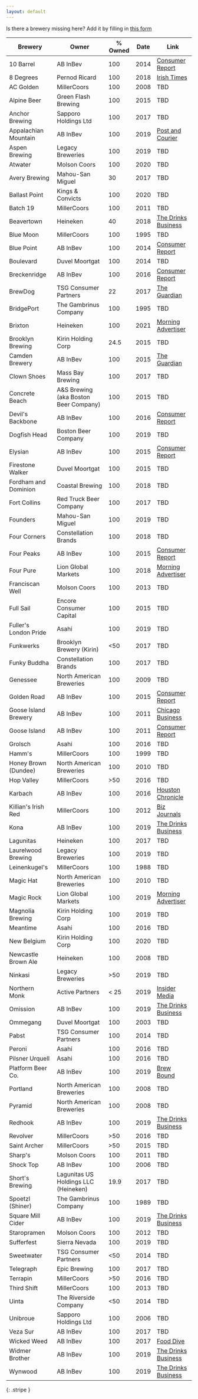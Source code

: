 ```yaml
---
layout: default
---
```


Is there a brewery missing here? Add it by filling in [this form](https://docs.google.com/forms/d/e/1FAIpQLSdjbk7jNQzjq_ZWDwIaMs7RRtQeMOFKB9pHFGfUhrnnLu22gQ/viewform)

| Brewery | Owner | % Owned | Date | Link |
|-|-|-|-|-|
| 10 Barrel | AB InBev | 100 | 2014 | [Consumer Report](https://www.consumerreports.org/consumerist/here-are-the-8-u-s-craft-brewers-bought-by-anheuser-busch-since-2011/) |
| 8 Degrees | Pernod Ricard | 100 | 2018 | [Irish Times](https://www.irishtimes.com/business/agribusiness-and-food/irish-distillers-acquires-cork-based-craft-brewer-eight-degrees-1.3491726) |
| AC Golden | MillerCoors | 100 | 2008 | TBD |
| Alpine Beer | Green Flash Brewing | 100 | 2015 | TBD |
| Anchor Brewing | Sapporo Holdings Ltd | 100 | 2017 | TBD |
| Appalachian Mountain | AB InBev | 100 | 2019 | [Post and Courier](https://www.postandcourier.com/news/this-new-to-sc-craft-brewer-was-just-bought-by-the-worlds-biggest-beer-company/article_acc6f1f0-055e-11ea-9367-3b49c4da4ce1.html) |
| Aspen Brewing | Legacy Breweries | 100 | 2019 | TBD |
| Atwater | Molson Coors | 100 | 2020 | TBD |
| Avery Brewing | Mahou-San Miguel | 30 | 2017 | TBD |
| Ballast Point | Kings & Convicts | 100 | 2020 | TBD |
| Batch 19 | MillerCoors | 100 | 2011 | TBD |
| Beavertown | Heineken | 40 | 2018 | [The Drinks Business](https://www.thedrinksbusiness.com/2018/06/beavertown-confirms-40-million-stake-sale-to-heineken/) |
| Blue Moon | MillerCoors | 100 | 1995 | TBD |
| Blue Point | AB InBev | 100 | 2014 | [Consumer Report](https://www.consumerreports.org/consumerist/here-are-the-8-u-s-craft-brewers-bought-by-anheuser-busch-since-2011/) |
| Boulevard | Duvel Moortgat | 100 | 2014 | TBD |
| Breckenridge | AB InBev | 100 | 2016 | [Consumer Report](https://www.consumerreports.org/consumerist/here-are-the-8-u-s-craft-brewers-bought-by-anheuser-busch-since-2011/) |
| BrewDog | TSG Consumer Partners | 22 | 2017 | [The Guardian](https://www.theguardian.com/business/2017/apr/09/punk-beermaker-brewdog-sells-22-of-firm-to-private-equity-house) |
| BridgePort | The Gambrinus Company | 100 | 1995 | TBD |
| Brixton | Heineken | 100 | 2021 | [Morning Advertiser](https://www.morningadvertiser.co.uk/Article/2021/02/02/Heineken-acquires-Brixton-Brewery) |
| Brooklyn Brewing | Kirin Holding Corp | 24.5 | 2015 | TBD |
| Camden Brewery | AB InBev | 100 | 2015 | [The Guardian](https://www.theguardian.com/business/2015/dec/21/camden-town-brewery-sold-inbev-worlds-biggest-drinks-company) |
| Clown Shoes | Mass Bay Brewing | 100 | 2017 | TBD |
| Concrete Beach | A&S Brewing (aka Boston Beer Company) | 100 | 2015 | TBD |
| Devil's Backbone | AB InBev | 100 | 2016 | [Consumer Report](https://www.consumerreports.org/consumerist/here-are-the-8-u-s-craft-brewers-bought-by-anheuser-busch-since-2011/) |
| Dogfish Head | Boston Beer Company | 100 | 2019 | TBD |
| Elysian | AB InBev | 100 | 2015 | [Consumer Report](https://www.consumerreports.org/consumerist/here-are-the-8-u-s-craft-brewers-bought-by-anheuser-busch-since-2011/) |
| Firestone Walker | Duvel Moortgat | 100 | 2015 | TBD |
| Fordham and Dominion | Coastal Brewing | 100 | 2018 | TBD |
| Fort Collins | Red Truck Beer Company | 100 | 2017 | TBD |
| Founders | Mahou-San Miguel | 100 | 2019 | TBD |
| Four Corners | Constellation Brands | 100 | 2018 | TBD |
| Four Peaks | AB InBev | 100 | 2015 | [Consumer Report](https://www.consumerreports.org/consumerist/here-are-the-8-u-s-craft-brewers-bought-by-anheuser-busch-since-2011/) |
| Four Pure | Lion Global Markets | 100 | 2018 | [Morning Advertiser](https://www.morningadvertiser.co.uk/Article/2018/07/09/Fourpure-acquired-by-Australian-company-Lion) |
| Franciscan Well | Molson Coors | 100 | 2013 | TBD |
| Full Sail | Encore Consumer Capital | 100 | 2015 | TBD |
| Fuller's London Pride | Asahi | 100 | 2019 | TBD |
| Funkwerks | Brooklyn Brewery (Kirin) | <50 | 2017 | TBD |
| Funky Buddha | Constellation Brands | 100 | 2017 | TBD |
| Genessee | North American Breweries | 100 | 2009 | TBD |
| Golden Road | AB InBev | 100 | 2015 | [Consumer Report](https://www.consumerreports.org/consumerist/here-are-the-8-u-s-craft-brewers-bought-by-anheuser-busch-since-2011/) |
| Goose Island Brewery | AB InBev | 100 | 2011 | [Chicago Business](https://www.chicagobusiness.com/article/20110328/NEWS07/110329890/chicago-craft-beer-brewer-goose-island-sells-to-anheuser-busch) |
| Goose Island | AB InBev | 100 | 2011 | [Consumer Report](https://www.consumerreports.org/consumerist/here-are-the-8-u-s-craft-brewers-bought-by-anheuser-busch-since-2011/) |
| Grolsch | Asahi | 100 | 2016 | TBD |
| Hamm's | MillerCoors | 100 | 1999 | TBD |
| Honey Brown (Dundee) | North American Breweries | 100 | 2010 | TBD |
| Hop Valley | MillerCoors | >50 | 2016 | TBD |
| Karbach | AB InBev | 100 | 2016 | [Houston Chronicle](https://www.chron.com/business/retail/article/Karbach-to-be-acquired-by-Anheuser-BuschInBev-10590579.php) |
| Killian's Irish Red | MillerCoors | 100 | 2012 | [Biz Journals](https://www.bizjournals.com/milwaukee/news/2012/02/17/millercoors-makes-changes-to-killians.html) |
| Kona | AB InBev | 100 | 2019 | [The Drinks Business](https://www.thedrinksbusiness.com/2020/10/ab-inbev-finalises-craft-brew-alliance-purchase/) |
| Lagunitas | Heineken | 100 | 2017 | TBD |
| Laurelwood Brewing | Legacy Breweries | 100 | 2019 | TBD |
| Leinenkugel's | MillerCoors | 100 | 1988 | TBD |
| Magic Hat | North American Breweries | 100 | 2010 | TBD |
| Magic Rock | Lion Global Markets | 100 | 2019 | [Morning Advertiser](https://www.morningadvertiser.co.uk/Article/2019/03/29/Magic-Rock-bought-by-Australian-drinks-giant) |
| Magnolia Brewing | Kirin Holding Corp | 100 | 2019 | TBD |
| Meantime | Asahi | 100 | 2016 | TBD |
| New Belgium | Kirin Holding Corp | 100 | 2020 | TBD |
| Newcastle Brown Ale | Heineken | 100 | 2008 | TBD |
| Ninkasi | Legacy Breweries | >50 | 2019 | TBD |
| Northern Monk | Active Partners | < 25 | 2019 | [Insider Media](https://www.insidermedia.com/news/yorkshire/investment-firm-takes-stake-in-leeds-brewery) |
| Omission | AB InBev | 100 | 2019 | [The Drinks Business](https://www.thedrinksbusiness.com/2020/10/ab-inbev-finalises-craft-brew-alliance-purchase/) |
| Ommegang | Duvel Moortgat | 100 | 2003 | TBD |
| Pabst | TSG Consumer Partners | 100 | 2014 | TBD |
| Peroni | Asahi | 100 | 2016 | TBD |
| Pilsner Urquell | Asahi | 100 | 2016 | TBD |
| Platform Beer Co. | AB InBev | 100 | 2019 | [Brew Bound](https://www.brewbound.com/news/anheuser-busch-inbev-acquires-platform-beer-co) |
| Portland | North American Breweries | 100 | 2008 | TBD |
| Pyramid | North American Breweries | 100 | 2008 | TBD |
| Redhook | AB InBev | 100 | 2019 | [The Drinks Business](https://www.thedrinksbusiness.com/2020/10/ab-inbev-finalises-craft-brew-alliance-purchase/) |
| Revolver | MillerCoors | >50 | 2016 | TBD |
| Saint Archer | MillerCoors | >50 | 2015 | TBD |
| Sharp's | Molson Coors | 100 | 2011 | TBD |
| Shock Top | AB InBev | 100 | 2006 | TBD |
| Short's Brewing | Lagunitas US Holdings LLC (Heineken) | 19.9 | 2017 | TBD |
| Spoetzl (Shiner) | The Gambrinus Company | 100 | 1989 | TBD |
| Square Mill Cider | AB InBev | 100 | 2019 | [The Drinks Business](https://www.thedrinksbusiness.com/2020/10/ab-inbev-finalises-craft-brew-alliance-purchase/) |
| Staropramen | Molson Coors | 100 | 2012 | TBD |
| Sufferfest | Sierra Nevada | 100 | 2019 | TBD |
| Sweetwater | TSG Consumer Partners | <50 | 2014 | TBD |
| Telegraph | Epic Brewing | 100 | 2017 | TBD |
| Terrapin | MillerCoors | >50 | 2016 | TBD |
| Third Shift | MillerCoors | 100 | 2013 | TBD |
| Uinta | The Riverside Company | <50 | 2014 | TBD |
| Unibroue | Sapporo Holdings Ltd | 100 | 2006 | TBD |
| Veza Sur | AB InBev | 100 | 2017 | TBD |
| Wicked Weed | AB InBev | 100 | 2017 | [Food Dive](https://www.fooddive.com/news/ab-inbev-buys-remaining-stake-in-craft-brew-alliance-for-321m/567097/) |
| Widmer Brother | AB InBev | 100 | 2019 | [The Drinks Business](https://www.thedrinksbusiness.com/2020/10/ab-inbev-finalises-craft-brew-alliance-purchase/) |
| Wynwood | AB InBev | 100 | 2019 | [The Drinks Business](https://www.thedrinksbusiness.com/2020/10/ab-inbev-finalises-craft-brew-alliance-purchase/) |
{: .stripe }
